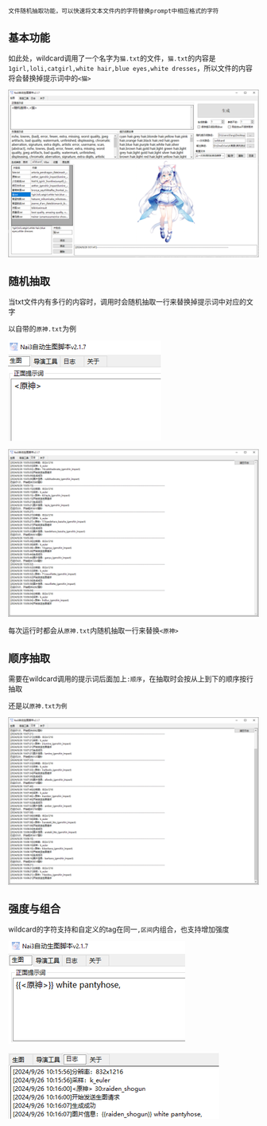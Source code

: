 # <wildcard>

    文件随机抽取功能，可以快速将文本文件内的字符替换prompt中相应格式的字符

## 基本功能

如此处，wildcard调用了一个名字为`猫.txt`的文件，`猫.txt`的内容是`1girl,loli,catgirl,white hair,blue eyes,white dresses`，所以文件的内容将会替换掉提示词中的`<猫>`

![alt text](image.png)

## 随机抽取

当txt文件内有多行的内容时，调用时会随机抽取一行来替换掉提示词中对应的文字

以自带的`原神.txt`为例

![alt text](image-3.png)

![alt text](image-4.png)

每次运行时都会从`原神.txt`内随机抽取一行来替换`<原神>`

## 顺序抽取

需要在wildcard调用的提示词后面加上`:顺序`，在抽取时会按从上到下的顺序按行抽取

还是以`原神.txt为例`

![alt text](image-2.png)

## 强度与组合

wildcard的字符支持和自定义的tag在同一`,区间`内组合，也支持增加强度

![alt text](image-6.png)

![alt text](image-5.png)